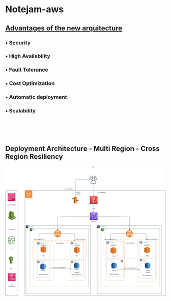 # Notejam-aws



## <ins>Advantages of the new arquitecture</ins>

### • Security  
### • High Availability    
### • Fault Tolerance    
### • Cost Optimization    
### • Automatic deployment  
### • Scalability
<br /> 
<br /> 
<br /> 
  
  
  
  
##                 Deployment Architecture - Multi Region - Cross Region Resiliency

![alt text](https://github.com/Antonio-Redondo/notejam-aws/blob/main/notejam-architecture-diagram.png)